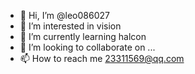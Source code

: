 - 👋 Hi, I’m @leo086027
- 👀 I’m interested in vision
- 🌱 I’m currently learning halcon
- 💞️ I’m looking to collaborate on ...
- 📫 How to reach me 23311569@qq.com

<!---
leo086027/leo086027 is a ✨ special ✨ repository because its `README.md` (this file) appears on your GitHub profile.
You can click the Preview link to take a look at your changes.
--->
